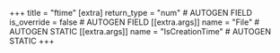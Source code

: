 +++
title = "ftime"
[extra]
return_type = "num" # AUTOGEN FIELD
is_override = false # AUTOGEN FIELD
[[extra.args]]
name = "File" # AUTOGEN STATIC
[[extra.args]]
name = "IsCreationTime" # AUTOGEN STATIC
+++